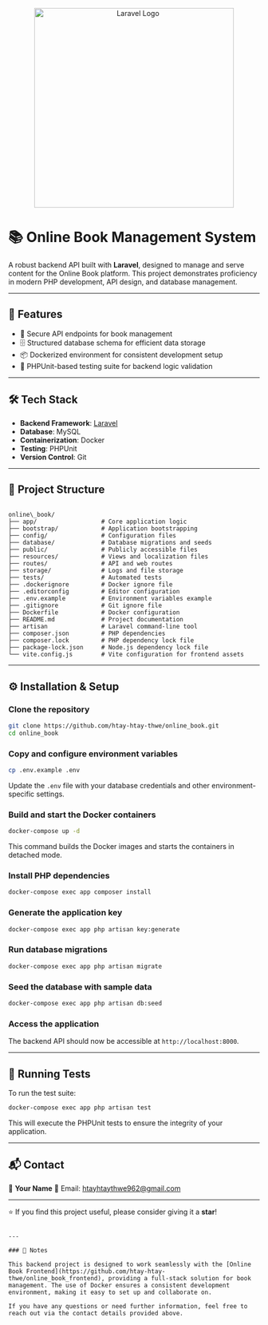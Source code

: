 <p align="center"><a href="https://laravel.com" target="_blank"><img src="https://raw.githubusercontent.com/laravel/art/master/logo-lockup/5%20SVG/2%20CMYK/1%20Full%20Color/laravel-logolockup-cmyk-red.svg" width="400" alt="Laravel Logo"></a></p>

# 📚 Online Book Management System

A robust backend API built with **Laravel**, designed to manage and serve content for the Online Book platform. This project demonstrates proficiency in modern PHP development, API design, and database management.

---

## 🚀 Features

- 🔐 Secure API endpoints for book management
- 🗄️ Structured database schema for efficient data storage
- 📦 Dockerized environment for consistent development setup
- 🧪 PHPUnit-based testing suite for backend logic validation

---

## 🛠️ Tech Stack

- **Backend Framework**: [Laravel](https://laravel.com/)
- **Database**: MySQL
- **Containerization**: Docker
- **Testing**: PHPUnit
- **Version Control**: Git

---

## 📂 Project Structure

```

online\_book/
├── app/                  # Core application logic
├── bootstrap/            # Application bootstrapping
├── config/               # Configuration files
├── database/             # Database migrations and seeds
├── public/               # Publicly accessible files
├── resources/            # Views and localization files
├── routes/               # API and web routes
├── storage/              # Logs and file storage
├── tests/                # Automated tests
├── .dockerignore         # Docker ignore file
├── .editorconfig         # Editor configuration
├── .env.example          # Environment variables example
├── .gitignore            # Git ignore file
├── Dockerfile            # Docker configuration
├── README.md             # Project documentation
├── artisan               # Laravel command-line tool
├── composer.json         # PHP dependencies
├── composer.lock         # PHP dependency lock file
├── package-lock.json     # Node.js dependency lock file
└── vite.config.js        # Vite configuration for frontend assets

````

---

## ⚙️ Installation & Setup

### Clone the repository

```bash
git clone https://github.com/htay-htay-thwe/online_book.git
cd online_book
````

### Copy and configure environment variables

```bash
cp .env.example .env
```

Update the `.env` file with your database credentials and other environment-specific settings.

### Build and start the Docker containers

```bash
docker-compose up -d
```

This command builds the Docker images and starts the containers in detached mode.

### Install PHP dependencies

```bash
docker-compose exec app composer install
```

### Generate the application key

```bash
docker-compose exec app php artisan key:generate
```

### Run database migrations

```bash
docker-compose exec app php artisan migrate
```

### Seed the database with sample data

```bash
docker-compose exec app php artisan db:seed
```

### Access the application

The backend API should now be accessible at `http://localhost:8000`.

---

## 🧪 Running Tests

To run the test suite:

```bash
docker-compose exec app php artisan test
```

This will execute the PHPUnit tests to ensure the integrity of your application.

---

## 📬 Contact

👤 **Your Name**
📧 Email: htayhtaythwe962@gmail.com

---

⭐ If you find this project useful, please consider giving it a **star**!

```

---

### 📌 Notes

This backend project is designed to work seamlessly with the [Online Book Frontend](https://github.com/htay-htay-thwe/online_book_frontend), providing a full-stack solution for book management. The use of Docker ensures a consistent development environment, making it easy to set up and collaborate on.

If you have any questions or need further information, feel free to reach out via the contact details provided above.
 
```

